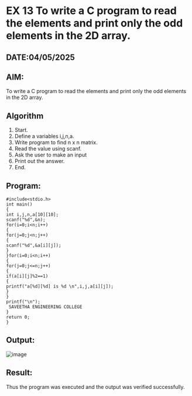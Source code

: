 # EX 13 To write a C program to read the elements and print only the odd elements in the 2D array.
## DATE:04/05/2025
## AIM:
To write a C program to read the elements and print only the odd elements in the 2D array.

## Algorithm
1. Start. 
2. Define a variables i,j,n,a. 
3. Write program to find n x n matrix. 
4. Read the value using scanf. 
5. Ask the user to make an input 
6. Print out the answer. 
7. End.  

## Program:
```
#include<stdio.h> 
int main() 
{ 
int i,j,n,a[10][10]; 
scanf("%d",&n); 
for(i=0;i<n;i++) 
{ 
for(j=0;j<n;j++) 
{ 
scanf("%d",&a[i][j]); 
} 
}for(i=0;i<n;i++) 
{ 
for(j=0;j<=n;j++) 
{ 
if(a[i][j]%2==1) 
{ 
printf("a[%d][%d] is %d \n",i,j,a[i][j]); 
} 
} 
printf("\n"); 
 SAVEETHA ENGINEERING COLLEGE  
} 
return 0; 
}
```

## Output:
![image](https://github.com/user-attachments/assets/12bdd5e8-faea-469a-9e83-659d3cf42b34)

## Result:
Thus the program was executed and the output was verified successfully.
